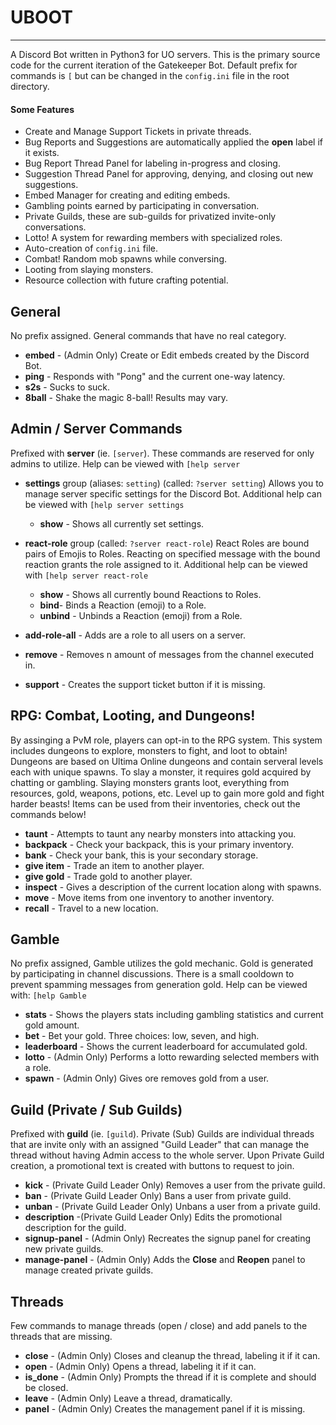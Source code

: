 # UBOOT

------------
A Discord Bot written in Python3 for UO servers. This is the primary source code for the current iteration of the
Gatekeeper Bot. Default prefix for commands is `[` but can be changed in the `config.ini` file in the root directory.

#### Some Features

- Create and Manage Support Tickets in private threads.
- Bug Reports and Suggestions are automatically applied the **open** label if it exists.
- Bug Report Thread Panel for labeling in-progress and closing.
- Suggestion Thread Panel for approving, denying, and closing out new suggestions.
- Embed Manager for creating and editing embeds.
- Gambling points earned by participating in conversation.
- Private Guilds, these are sub-guilds for privatized invite-only conversations.
- Lotto! A system for rewarding members with specialized roles.
- Auto-creation of `config.ini` file.
- Combat! Random mob spawns while conversing.
- Looting from slaying monsters.
- Resource collection with future crafting potential.

## General

No prefix assigned. General commands that have no real category.

- **embed** - (Admin Only) Create or Edit embeds created by the Discord Bot.
- **ping** - Responds with "Pong" and the current one-way latency.
- **s2s** - Sucks to suck.
- **8ball** - Shake the magic 8-ball! Results may vary.

## Admin / Server Commands

Prefixed with **server** (ie. `[server`). These commands are reserved for only admins to utilize. Help can be viewed
with `[help server`

- **settings** group (aliases: `setting`) (called: `?server setting`)
  Allows you to manage server specific settings for the Discord Bot.
  Additional help can be viewed with `[help server settings`
    - **show** - Shows all currently set settings.


- **react-role** group (called: `?server react-role`)
  React Roles are bound pairs of Emojis to Roles. Reacting on specified message with the bound reaction grants the role
  assigned to it.
  Additional help can be viewed with `[help server react-role`
    - **show** - Shows all currently bound Reactions to Roles.
    - **bind**- Binds a Reaction (emoji) to a Role.
    - **unbind** - Unbinds a Reaction (emoji) from a Role.


- **add-role-all** - Adds are a role to all users on a server.
- **remove** - Removes n amount of messages from the channel executed in.
- **support** - Creates the support ticket button if it is missing.

## RPG: Combat, Looting, and Dungeons!

By assinging a PvM role, players can opt-in to the RPG system. This system includes dungeons to explore, monsters to fight, and loot to obtain! Dungeons are based on Ultima Online dungeons and contain serveral levels each with unique spawns. To slay a monster, it requires gold acquired by chatting or gambling. Slaying monsters grants loot, everything from resources, gold, weapons, potions, etc. Level up to gain more gold and fight harder beasts! Items can be used from their inventories, check out the commands below!

- **taunt** - Attempts to taunt any nearby monsters into attacking you.
- **backpack** - Check your backpack, this is your primary inventory.
- **bank** - Check your bank, this is your secondary storage.
- **give item** - Trade an item to another player.
- **give gold** - Trade gold to another player.
- **inspect** - Gives a description of the current location along with spawns.
- **move** - Move items from one inventory to another inventory.
- **recall** - Travel to a new location.

## Gamble

No prefix assigned, Gamble utilizes the gold mechanic. Gold is generated by participating in channel discussions. There
is a small cooldown to prevent spamming messages from generation gold. Help can be viewed with: `[help Gamble`

- **stats** - Shows the players stats including gambling statistics and current gold amount.
- **bet** - Bet your gold. Three choices: low, seven, and high.
- **leaderboard** - Shows the current leaderboard for accumulated gold.
- **lotto** - (Admin Only) Performs a lotto rewarding selected members with a role.
- **spawn** - (Admin Only) Gives ore removes gold from a user.

## Guild (Private / Sub Guilds)

Prefixed with **guild** (ie. `[guild`).
Private (Sub) Guilds are individual threads that are invite only with an assigned "Guild Leader" that can manage the
thread without having Admin access to the whole server. Upon Private Guild creation, a promotional text is created with
buttons to request to join.

- **kick** - (Private Guild Leader Only) Removes a user from the private guild.
- **ban** - (Private Guild Leader Only) Bans a user from private guild.
- **unban** - (Private Guild Leader Only) Unbans a user from a private guild.
- **description** -(Private Guild Leader Only) Edits the promotional description for the guild.
- **signup-panel** - (Admin Only) Recreates the signup panel for creating new private guilds.
- **manage-panel** - (Admin Only) Adds the **Close** and **Reopen** panel to manage created private guilds.

## Threads

Few commands to manage threads (open / close) and add panels to the threads that are missing.

- **close** - (Admin Only) Closes and cleanup the thread, labeling it if it can.
- **open** - (Admin Only) Opens a thread, labeling it if it can.
- **is_done** - (Admin Only) Prompts the thread if it is complete and should be closed.
- **leave** - (Admin Only) Leave a thread, dramatically.
- **panel** - (Admin Only) Creates the management panel if it is missing.
